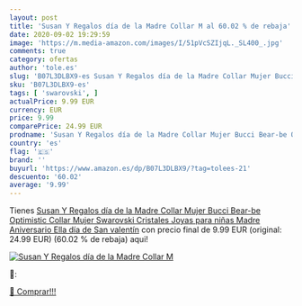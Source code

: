 ```yaml
---
layout: post
title: 'Susan Y Regalos día de la Madre Collar M al 60.02 % de rebaja'
date: 2020-09-02 19:29:59
image: 'https://m.media-amazon.com/images/I/51pVcSZIjqL._SL400_.jpg'
comments: true
category: ofertas
author: 'tole.es'
slug: 'B07L3DLBX9-es Susan Y Regalos día de la Madre Collar Mujer Bucci Bear-be...'
sku: 'B07L3DLBX9-es'
tags: [ 'swarovski', ]
actualPrice: 9.99 EUR
currency: EUR
price: 9.99
comparePrice: 24.99 EUR
prodname: 'Susan Y Regalos día de la Madre Collar Mujer Bucci Bear-be Optimistic Collar Mujer Swarovski Cristales Joyas para niñas Madre Aniversario Ella día de San valentín'
country: 'es'
flag: '🇪🇸'
brand: ''
buyurl: 'https://www.amazon.es/dp/B07L3DLBX9/?tag=tolees-21'
descuento: '60.02'
average: '9.99'
---
```


Tienes [Susan Y Regalos día de la Madre Collar Mujer Bucci Bear-be Optimistic Collar Mujer Swarovski Cristales Joyas para niñas Madre Aniversario Ella día de San valentín](https://www.amazon.es/dp/B07L3DLBX9/?tag=tolees-21) con precio final de  9.99 EUR (original: 24.99 EUR) (60.02 %  de rebaja) aqui!

[![Susan Y Regalos día de la Madre Collar M](https://m.media-amazon.com/images/I/51pVcSZIjqL._SL400_.jpg)](https://www.amazon.es/dp/B07L3DLBX9/?tag=tolees-21)

🔎:


[🛒 Comprar!!!](https://www.amazon.es/dp/B07L3DLBX9/?tag=tolees-21)
